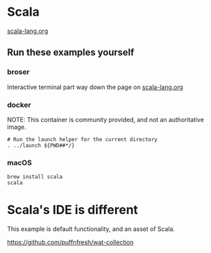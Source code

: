# Scala

[scala-lang.org](https://www.scala-lang.org/)

## Run these examples yourself

### broser

Interactive terminal part way down the page on [scala-lang.org](https://www.scala-lang.org/)


### docker

NOTE: This container is community provided, and not an authoritative image.

```
# Run the launch helper for the current directory
. ../launch ${PWD##*/}
```

### macOS

```
brew install scala
scala
```

# Scala's IDE is different

This example is default functionality, and an asset of Scala. 

<https://github.com/puffnfresh/wat-collection>
